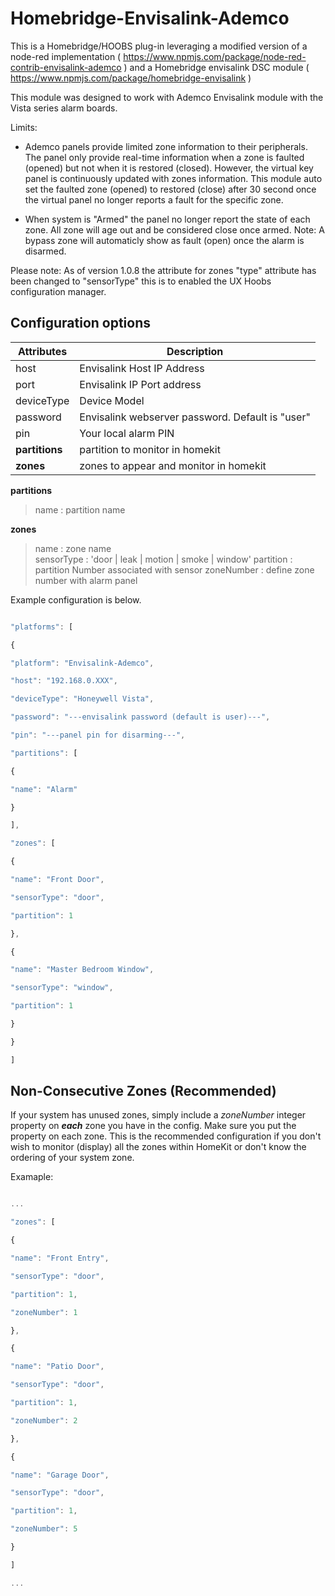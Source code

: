 # Homebridge-Envisalink-Ademco

  

This is a Homebridge/HOOBS plug-in leveraging a modified version of a node-red implementation ( https://www.npmjs.com/package/node-red-contrib-envisalink-ademco ) and a Homebridge envisalink DSC module ( https://www.npmjs.com/package/homebridge-envisalink )

This module was designed to work with Ademco Envisalink module with the Vista series alarm boards. 

Limits:

* Ademco panels provide limited zone information to their peripherals. The panel only provide real-time information when a zone is faulted (opened) but not when it is restored (closed). However, the virtual key panel is continuously updated with zones information. This module auto set the faulted zone (opened) to restored (close) after 30 second once the virtual panel no longer reports a fault for the specific zone.

  

* When system is "Armed" the panel no longer report the state of each zone. All zone will age out and be considered close once armed. Note: A bypass zone will automaticly show as fault (open) once the alarm is disarmed.

  

Please note: As of version 1.0.8 the attribute for zones "type" attribute has been changed to "sensorType" this is to enabled the UX Hoobs configuration manager.

  

## Configuration options

  
| Attributes| Description |
|--|--|
|host | Envisalink Host IP Address  
|port| Envisalink IP Port address 
|deviceType| Device Model
|password| Envisalink webserver password. Default is "user"
|pin| Your local alarm PIN
|**partitions**| partition to monitor in homekit |
| **zones**| zones to appear and monitor in homekit|


**partitions**

> name : partition name

**zones**
> name : zone name  
> sensorType : 'door | leak | motion | smoke | window'
> partition : partition  Number  associated  with  sensor
> zoneNumber : define  zone  number with alarm panel

  
Example configuration is below.

  
  

```javascript

"platforms": [

{

"platform": "Envisalink-Ademco",

"host": "192.168.0.XXX",

"deviceType": "Honeywell Vista",

"password": "---envisalink password (default is user)---",

"pin": "---panel pin for disarming---",

"partitions": [

{

"name": "Alarm"

}

],

"zones": [

{

"name": "Front Door",

"sensorType": "door",

"partition": 1

},

{

"name": "Master Bedroom Window",

"sensorType": "window",

"partition": 1

}

}

]

```

  

## Non-Consecutive Zones (Recommended)

If your system has unused zones, simply include a *zoneNumber* integer property on ***each*** zone you have in the config. Make sure you put the property on each zone. This is the recommended configuration if you don't wish to monitor (display) all the zones within HomeKit or don't know the ordering of your system zone.

  

Examaple:

```javascript

...

"zones": [

{

"name": "Front Entry",

"sensorType": "door",

"partition": 1,

"zoneNumber": 1

},

{

"name": "Patio Door",

"sensorType": "door",

"partition": 1,

"zoneNumber": 2

},

{

"name": "Garage Door",

"sensorType": "door",

"partition": 1,

"zoneNumber": 5

}

]

...

